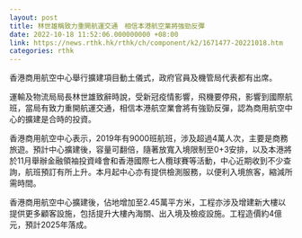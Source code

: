 ```yaml
---
layout: post
title: 林世雄稱致力重開航運交通　相信本港航空業將強勁反彈
date: 2022-10-18 11:52:06.000000000 +08:00
link: https://news.rthk.hk/rthk/ch/component/k2/1671477-20221018.htm
categories: rthk
---
```


香港商用航空中心舉行擴建項目動土儀式，政府官員及機管局代表都有出席。

運輸及物流局局長林世雄致辭時說，受新冠疫情影響，飛機要停飛，影響到國際航班，當局有致力重開航運交通，相信本港航空業會將有強勁反彈，認為商用航空中心的擴建是合時的投資。

香港商用航空中心表示，2019年有9000班航班，涉及超過4萬人次，主要是商務旅遊。預計中心擴建後，容量可翻倍，隨著放寬入境限制至0+3安排，以及本港將於11月舉辦金融領袖投資峰會和香港國際七人欖球賽等活動，中心近期收到不少查詢，航班預訂有所上升。本月起中心亦有提供檢測服務，以便利入境旅客，縮減所需時間。

香港商用航空中心擴建後，佔地增加至2.45萬平方米，工程亦涉及增建新大樓以提供更多顧客設施，包括提升大樓內海關、出入境及檢疫設施。工程造價約4億元，預計2025年落成。
